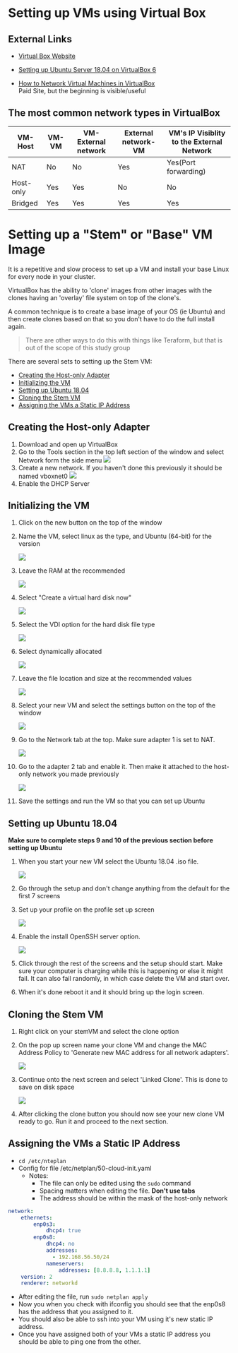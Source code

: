 # Setting up VMs using Virtual Box 

## External Links
* [Virtual Box Website](https://www.virtualbox.org/)

* [Setting up Ubuntu Server 18.04 on VirtualBox 6](https://hadisinaee.github.io/posts/setting-up-vbox6/)


* [How to Network Virtual Machines in VirtualBox](https://study.com/academy/lesson/)<BR> Paid Site, but the beginning is visible/useful

## The most common network types in VirtualBox

| VM-Host | VM-VM | VM-External network | External network-VM | VM's IP Visiblity to the External Network |
| --- | --- | --- | --- | --- |
| NAT | No | No | Yes | Yes(Port forwarding) | Hidden |
| Host-only | Yes | Yes | No | No | Hidden |
| Bridged | Yes | Yes | Yes | Yes | Visible |



# Setting up a "Stem" or "Base" VM Image

It is a repetitive and slow process to set up a VM and install your base Linux for every node in your cluster.

VirtualBox has the ability to 'clone' images from other images with the clones having an 'overlay' file system on top of the clone's.  

A common technique is to create a base image of your OS (ie Ubuntu) and then create clones based on that so you don't have to do the full install again.

> There are other ways to do this with things like Teraform, but that is out of the scope of this study group

There are several sets to setting up the Stem VM:
 - [Creating the Host-only Adapter](#creating-the-host-only-adapter)
 - [Initializing the VM](#initializing-the-vm)
 - [Setting up Ubuntu 18.04](#setting-up-ubuntu-1804)
 - [Cloning the Stem VM](#cloning-the-stem-vm)
 - [Assigning the VMs a Static IP Address](#assigning-the-vms-a-static-ip-address)

## Creating the Host-only Adapter

1. Download and open up VirtualBox 
2. Go to the Tools section in the top left section of the window and select Network form the side menu
   ![](../Images/vms/VirtualBox/Tools-Network.png)
3. Create a new network. If you haven't done this previously it should be named vboxnet0
   ![](/Images/vms/VirtualBox/vboxnet0.png)
4. Enable the DHCP Server

## Initializing the VM

1. Click on the new button on the top of the window
2. Name the VM, select linux as the type, and Ubuntu (64-bit) for the version
   
   ![](/Images/vms/VirtualBox/VM-Name.png)
   
3. Leave the RAM at the recommended
   
   ![](/Images/vms/VirtualBox/RAM.png)

4. Select "Create a virtual hard disk now"
   
   ![](/Images/vms/VirtualBox/VirtualHardDisk.png)

5. Select the VDI option for the hard disk file type
   
   ![](/Images/vms/VirtualBox/VDI.png)

6. Select dynamically allocated
   
   ![](/Images/vms/VirtualBox/Dynamically-allocated.png)

7. Leave the file location and size at the recommended values
   
   ![](/Images/vms/VirtualBox/location-size.png)

8. Select your new VM and select the settings button on the top of the window
   
   ![](/Images/vms/VirtualBox/Setting-the-Host-Network.png)

9. Go to the Network tab at the top. Make sure adapter 1 is set to NAT.
    
    ![](/Images/vms/VirtualBox/Adapter1-Nat.png)
  
10. Go to the adapter 2 tab and enable it. Then make it attached to the host-only network you made previously

    ![](/Images/vms/VirtualBox/Adapter2-Host.png)

11. Save the settings and run the VM so that you can set up Ubuntu


## Setting up Ubuntu 18.04
**Make sure to complete steps 9 and 10 of the previous section  before setting up Ubuntu**
1. When you start your new VM select the Ubuntu 18.04 .iso file.
   
   ![](/Images/vms/VirtualBox/Ubuntu-ISO-Selection.png)

2. Go through the setup and don't change anything from the default for the first 7 screens
   
3. Set up your profile on the profile set up screen
   
   ![](../Images/vms/VirtualBox/ProfileSetup.png)

4. Enable the install OpenSSH server option.
   
   ![](/Images/vms/VirtualBox/SSHSetup.png) 

5. Click through the rest of the screens and the setup should start. Make sure your computer is charging while this is happening or else it might fail. It can also fail randomly, in which case delete the VM and start over.

6. When it's done reboot it and it should bring up the login screen.

## Cloning the Stem VM

1. Right click on your stemVM and select the clone option
2. On the pop up screen name your clone VM and change the MAC Address Policy to 'Generate new MAC address for all network adapters'.

    ![](/Images/vms/VirtualBox/CloneScreen1.png)

3. Continue onto the next screen and select 'Linked Clone'. This is done to save on disk space

    ![](/Images/vms/VirtualBox/CloneScreen2.png)

4. After clicking the clone button you should now see your new clone VM ready to go. Run it and proceed to the next section.

## Assigning the VMs a Static IP Address
  - ```cd /etc/nteplan``` 
  - Config for file /etc/netplan/50-cloud-init.yaml
    - Notes:
      - The file can only be edited using the ```sudo``` command
      - Spacing matters when editing the file. **Don't use tabs**
      - The address should be within the mask of the host-only network

```yaml
network:
    ethernets:
        enp0s3:
            dhcp4: true
        enp0s8:
            dhcp4: no
            addresses:
              - 192.168.56.50/24
            nameservers:
                addresses: [8.8.8.8, 1.1.1.1]
    version: 2
    renderer: networkd
```
- After editing the file, run ```sudo netplan apply```
- Now you when you check with ifconfig you should see that the enp0s8 has the address that you assigned to it.
- You should also be able to ssh into your VM using it's new static IP address.
- Once you have assigned both of your VMs a static IP address you should be able to ping one from the other.